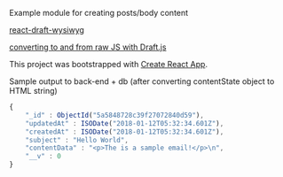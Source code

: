 
Example module for creating posts/body content 

[react-draft-wysiwyg](https://jpuri.github.io/react-draft-wysiwyg/#/)

[converting to and from raw JS with Draft.js](https://draftjs.org/docs/api-reference-data-conversion.html#content)

This project was bootstrapped with [Create React App](https://github.com/facebookincubator/create-react-app).

Sample output to back-end + db (after converting contentState object to HTML string)

``` javascript
{
	"_id" : ObjectId("5a5848728c39f27072840d59"),
	"updatedAt" : ISODate("2018-01-12T05:32:34.601Z"),
	"createdAt" : ISODate("2018-01-12T05:32:34.601Z"),
	"subject" : "Hello World",
	"contentData" : "<p>The is a sample email!</p>\n",
	"__v" : 0
}
```
